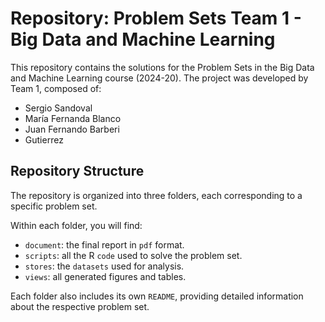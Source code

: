 # Repository: Problem Sets Team 1 - Big Data and Machine Learning

This repository contains the solutions for the Problem Sets in the Big Data and Machine Learning course (2024-20). The project was developed by Team 1, composed of:
- Sergio Sandoval
- María Fernanda Blanco
- Juan Fernando Barberi
- Gutierrez

## Repository Structure

The repository is organized into three folders, each corresponding to a specific problem set.

Within each folder, you will find:

- `document`: the final report in `pdf` format.
- `scripts`: all the R `code` used to solve the problem set.
- `stores`: the `datasets` used for analysis.
- `views`: all generated figures and tables.

Each folder also includes its own `README`, providing detailed information about the respective problem set.